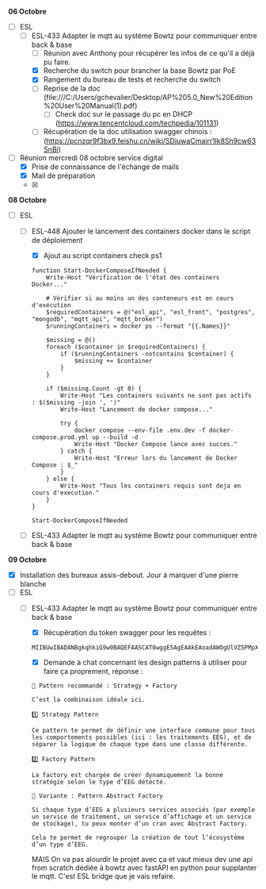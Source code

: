 **06 Octobre**
- [ ] ESL
    - [ ] ESL-433 Adapter le mqtt au système Bowtz pour communiquer entre back & base
        - [ ] Réunion avec Anthony pour récupérer les infos de ce qu'il a déjà pu faire.
        - [x] Recherche du switch pour brancher la base Bowtz par PoE
        - [x] Rangement du bureau de tests et recherche du switch
        - [ ] Reprise de la doc (file:///C:/Users/gchevalier/Desktop/AP%205.0_New%20Edition%20User%20Manual(1).pdf)
            - [ ] Check doc sur le passage du pc en DHCP (https://www.tencentcloud.com/techpedia/101131)
        - [ ] Récupération de la doc utilisation swagger chinois : (https://pcnzqr9f3bx9.feishu.cn/wiki/SDjuwaCmairr1lk8Sh9cw63SnBi)

- [ ] Réunion mercredi 08 octobre service digital
    - [x] Prise de connaissance de l'échange de mails
    - [x] Mail de préparation 
    - [x] 

**08 Octobre**
- [ ] ESL
    - [ ] ESL-448 Ajouter le lancement des containers docker dans le script de déploiement
        - [x] Ajout au script containers check ps1
        ```
        function Start-DockerComposeIfNeeded {
            Write-Host "Vérification de l'état des containers Docker..."

            # Vérifier si au moins un des conteneurs est en cours d'exécution
            $requiredContainers = @("esl_api", "esl_front", "postgres", "mongodb", "mqtt_api", "mqtt_broker")
            $runningContainers = docker ps --format "{{.Names}}"

            $missing = @()
            foreach ($container in $requiredContainers) {
                if ($runningContainers -notcontains $container) {
                    $missing += $container
                }
            }

            if ($missing.Count -gt 0) {
                Write-Host "Les containers suivants ne sont pas actifs : $($missing -join ', ')"
                Write-Host "Lancement de docker compose..."

                try {
                    docker compose --env-file .env.dev -f docker-compose.prod.yml up --build -d
                    Write-Host "Docker Compose lance avec succes."
                } catch {
                    Write-Host "Erreur lors du lancement de Docker Compose : $_"
                }
            } else {
                Write-Host "Tous les containers requis sont deja en cours d'execution."
            }
        }

        Start-DockerComposeIfNeeded
        ```
    - [ ] ESL-433 Adapter le mqtt au système Bowtz pour communiquer entre back & base


**09 Octobre**
- [x] Installation des bureaux assis-debout. Jour à marquer d'une pierre blanche
- [ ] ESL
    - [ ] ESL-433 Adapter le mqtt au système Bowtz pour communiquer entre back & base
        - [x] Récupération du token swagger pour les requêtes : 
        ```
        MIIBUwIBADANBgkqhkiG9w0BAQEFAASCAT0wggE5AgEAAkEAoadAWOgUlVZ5PMpX0abomhp5QJSxBme50f0Pt26o8oLVOl8F9NQuhiZri+qCI6HvzaPwi+zH+QcyXzoi7dS+nQIDAQABAkBUvgzpjqBbuT1NNPXcnhcJ0h8GT+yNYwrynisDCivfFQf4h5EG0VxtBpjB6ZC2dlqm90L4raBvQpfmNnNd4RwxAiEA6ASOIbpHFyXFDPe+qWdCBtvNH23wqM0xfUwY6bkHz6MCIQCyXMZ6T9CEYzB5m9BiMusX99DXYHJhx7IBq0UJuTkcvwIgFKvrOegN02sjDk+4ZgF0KYZF1UoHShLWGPLBuXkpz/8CIE2x5DN7eRVyL7eJjCh6jbYPGUX4mVrGpl/bv2MQ8DP5AiAK+oc8mT74QBSfk4lQxcQgOoy3OarcgBhVGzqv1CyfDw==
        ```
        - [x] Demande à chat concernant les design patterns à utiliser pour faire ça proprement, réponse : 
        ```
        🧩 Pattern recommandé : Strategy + Factory

        C’est la combinaison idéale ici.

        1️⃣ Strategy Pattern

        Ce pattern te permet de définir une interface commune pour tous les comportements possibles (ici : les traitements EEG), et de séparer la logique de chaque type dans une classe différente.

        2️⃣ Factory Pattern

        La factory est chargée de créer dynamiquement la bonne stratégie selon le type d’EEG détecté.

        🧠 Variante : Pattern Abstract Factory

        Si chaque type d’EEG a plusieurs services associés (par exemple un service de traitement, un service d’affichage et un service de stockage), tu peux monter d’un cran avec Abstract Factory.

        Cela te permet de regrouper la création de tout l’écosystème d’un type d’EEG.
        ```
        MAIS
        On va pas alourdir le projet avec ça et vaut mieux dev une api from scratch dédiée à bowtz avec fastAPI en python pour supplanter le mqtt. C'est ESL bridge que je vais refaire.
    